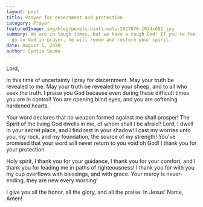 ```yaml
---
layout: post
title: Prayer for decernment and protection
category: Prayer
featuredImage: img/blog/pexels-binti-malu-2927676-1024x682.jpg
summary: We are in tough times, but we have a tough God! If you're feeling weak,
  go to God in prayer, he will renew and restore your spirit.
date: August 1, 2020
author: Cyntia Seumo
---
```

<p>Lord,</p>

<p>In this time of uncertainty I pray for discernment. May your truth be revealed to me. May your truth be revealed to your sheep, and to all who seek the truth. I praise you God because even during these difficult times you are in control! You are opening blind eyes, and you are softening hardened hearts.</p>

<p>Your word declares that no weapon formed against me shall prosper! The Spirit of the living God dwells in me, of whom shall I be afraid? Lord, I dwell in your secret place, and I find rest in your shadow! I cast my worries unto you, my rock, and my foundation, the source of my strength! You've promised that your word will never return to you void oh God! I thank you for your protection.</p>

<p>Holy spirit, I thank you for your guidance, I thank you for your comfort, and I thank you for leading me in paths of righteousness! I thank you for with you my cup overflows with blessings, and with grace. Your mercy is never-ending, they are new every morning!</p>

<p>I give you all the honor, all the glory, and all the praise. In Jesus' Name, Amen!</p>
